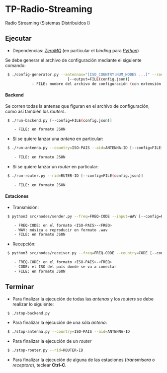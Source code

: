 # TP-Radio-Streaming

Radio Streaming (Sistemas Distribuidos I)

## Ejecutar

- Dependencias: [_ZeroMQ_](http://zeromq.org/) (en particular el _binding_ para [_Python_](https://pyzmq.readthedocs.io/en/latest/))

Se debe generar el archivo de configuración mediante el siguiente comando:

```bash
 $ ./config-generator.py --antennas="[ISO_COUNTRY:NUM_NODES ...]" --routers=NUM_NODES
 							[--output=FILE(config.json)]
 			- FILE: nombre del archivo de configuración (con extensión .json)
```

#### Backend

Se corren todas la antenas que figuran en el archivo de configuración, como así también los _routers_.

```bash
 $ ./run-backend.py [--config=FILE(config.json)]

	- FILE: en formato JSON
```

- Si se quiere lanzar una _antena_ en particular:

```bash
 $ ./run-antenna.py --country=ISO-PAIS --aid=ANTENNA-ID [--config=FILE(config.json)]
 
 	- FILE: en formato JSON
```

- Si se quiere lanzar un _router_ en particular:

```bash
 $ ./run-router.py --rid=RUTER-ID [--config=FILE(config.json)]
 
 	- FILE: en formato JSON
```

#### Estaciones

- Transmisión:
```bash
 $ python3 src/nodes/sender.py --freq=FREQ-CODE --input=WAV [--config=FILE(config.json)]

	- FREQ-CODE: en el formato <ISO-PAIS>-<FREQ>
	- WAV: música a reproducir en formato .wav
	- FILE: en formato JSON
```

- Recepción:

```bash
 $ python3 src/nodes/receiver.py --freq=FREQ-CODE --country=CODE [--config=FILE(config.json)]

	- FREQ-CODE: en el formato <ISO-PAIS>-<FREQ>
	- CODE: el ISO del país donde se va a conectar
	- FILE: en formato JSON
```

## Terminar

- Para finalizar la ejecución de todas las _antenas_ y los _routers_  se debe realizar lo siguiente:

```bash
 $ ./stop-backend.py
```

- Para finalizar la ejecución de una sóla _antena_:

```bash
 $ ./stop-antenna.py --country=ISO-PAIS --aid=ANTENNA-ID
```

- Para finalizar la ejecución de un _router_

```bash
 $ ./stop-router.py --rid=ROUTER-ID
```

- Para finalizar la ejecución de alguna de las estaciones (_transmisora_ o _receptora_), teclear **Ctrl-C**.
